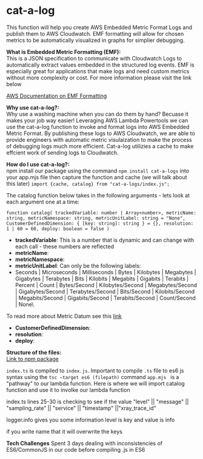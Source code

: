 # cat-a-log
This function will help you create AWS Embedded Metric Format Logs and publish them to AWS Cloudwatch. EMF formatting will allow for chosen metrics to be automatically visualized in graphs for simplier debugging.

**What is Embedded Metric Formatting (EMF):**\
This is a JSON specification to communicate with Cloudwatch Logs to automatically extract values embedded in the structured log events.
EMF is especially great for applications that make logs and need custom metrics without more complexity or cost.
 For more information please visit the link below 

<a href="https://docs.aws.amazon.com/AmazonCloudWatch/latest/monitoring/CloudWatch_Embedded_Metric_Format_Specification.html" target="_blank">AWS Documentation on EMF Formatting</a>


**Why use cat-a-log?:**\
Why use a washing machine when you can do them by hand? Becuase it makes your job way easier! Leveraging AWS Lambda Powertools we can use the cat-a-log function to invoke and format logs into AWS Embedded Metric Format. By publishing these logs to AWS Cloudwatch, we are able to provide engineers with automatic metric visulaization to make the process of debugging logs much more efficient. Cat-a-log utilizies a cache to make effcient work of sending logs to Cloudwatch.


**How do I use cat-a-log?:**\
npm install  our package using the command `npm install cat-a-logs` into your app.mjs file then capture the function and cache (we will talk about this later) 
`import {cache, catalog} from "cat-a-logs/index.js";`

The catalog function  below takes in the following arguments - lets look at each argument one at a time:

`function catalog(
  trackedVariable: number | Array<number>,
  metricName: string,
  metricNamespace: string,
  metricUnitLabel: string = "None",
  CustomerDefinedDimension: { [key: string]: string } = {},
  resolution: 1 | 60 = 60,
  deploy: boolean = false
)`

- **trackedVariable**: This is a number that is dynamic and can change with each call - these numbers are reflected 
- **metricName**:
- **metricNamespace**:
- **metricUnitLabel**: Can only be the following labels:
- Seconds | Microseconds | Milliseconds | Bytes | Kilobytes | Megabytes | Gigabytes | Terabytes | Bits | Kilobits | Megabits | Gigabits | Terabits | Percent | Count | Bytes/Second | Kilobytes/Second | Megabytes/Second | Gigabytes/Second | Terabytes/Second | Bits/Second | Kilobits/Second | Megabits/Second | Gigabits/Second | Terabits/Second | Count/Second | None\

To read more about Metric Datum see this <a href="https://docs.aws.amazon.com/AmazonCloudWatch/latest/APIReference/API_MetricDatum.html" target="_blank">link</a>
- **CustomerDefinedDimension**: 
- **resolution**: 
- **deploy**: 

**Structure of the files:**\
<a href="https://www.npmjs.com/package/cat-a-logs?activeTab=readme" target="_blank">Link to npm package</a>

`index.ts` is compiled to `index.js`. Important to compile `.ts` file to es6 js syntax using the `tsc —target es6 (filepath)` command
`app.mjs ` is a "pathway" to our lambda function. Here is where we will import catalog function and use it to involke our lambda function

index.ts lines 25-30 is checking to see if the value "level" || "message" || "sampling_rate" || "service" || "timestamp" ||"xray_trace_id"

logger.info gives you some information level is key and value is info


if you write name that it will overwrite the keys 

**Tech Challenges**
Spent 3 days dealing with inconsistencies of ES6/CommonJS in our code before compiling .js in ES6